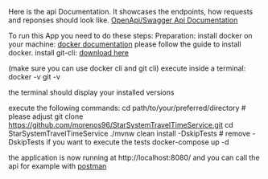 Here is the api Documentation.
It showcases the endpoints, how requests and reponses should look like.
[OpenApi/Swagger Api Documentation](https://morenos96.github.io/StarSystemTravelTimeService/)

To run this App you need to do these steps:
Preparation:
  install docker on your machine: [docker documentation](https://docs.docker.com/) 
    please follow the guide to install docker.
  install git-cli: [download here](https://cli.github.com/)

(make sure you can use docker cli and git cli)
execute inside a terminal:
docker -v
git -v

the terminal should display your installed versions

execute the following commands:
cd path/to/your/preferred/directory # please adjust
git clone https://github.com/morenos96/StarSystemTravelTimeService.git
cd StarSystemTravelTimeService
./mvnw clean install -DskipTests # remove -DskipTests if you want to execute the tests
docker-compose up -d


the application is now running at http://localhost:8080/
and you can call the api for example with [postman](https://www.postman.com/downloads/)

